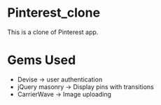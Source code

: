 # Pinterest_clone
This is a clone of Pinterest app.

# Gems Used
- Devise -> user authentication
- jQuery masonry -> Display pins with transitions
- CarrierWave -> Image uploading
